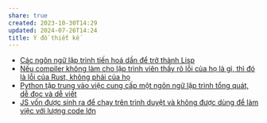 ```yaml
---
share: true
created: 2023-10-30T14:29
updated: 2024-07-26T14:24
title: Ý đồ thiết kế
---
```

- [Các ngôn ngữ lập trình tiến hoá dần để trở thành Lisp](./C%C3%A1c%20ng%C3%B4n%20ng%E1%BB%AF%20l%E1%BA%ADp%20tr%C3%ACnh%20ti%E1%BA%BFn%20ho%C3%A1%20d%E1%BA%A7n%20%C4%91%E1%BB%83%20tr%E1%BB%9F%20th%C3%A0nh%20Lisp.md)
- [Nếu compiler không làm cho lập trình viên thấy rõ lỗi của họ là gì, thì đó là lỗi của Rust, không phải của họ](./N%E1%BA%BFu%20compiler%20kh%C3%B4ng%20l%C3%A0m%20cho%20l%E1%BA%ADp%20tr%C3%ACnh%20vi%C3%AAn%20th%E1%BA%A5y%20r%C3%B5%20l%E1%BB%97i%20c%E1%BB%A7a%20h%E1%BB%8D%20l%C3%A0%20g%C3%AC,%20th%C3%AC%20%C4%91%C3%B3%20l%C3%A0%20l%E1%BB%97i%20c%E1%BB%A7a%20Rust,%20kh%C3%B4ng%20ph%E1%BA%A3i%20c%E1%BB%A7a%20h%E1%BB%8D.md)
- [Python tập trung vào việc cung cấp một ngôn ngữ lập trình tổng quát, dễ đọc và dễ viết](./Python%20t%E1%BA%ADp%20trung%20v%C3%A0o%20vi%E1%BB%87c%20cung%20c%E1%BA%A5p%20m%E1%BB%99t%20ng%C3%B4n%20ng%E1%BB%AF%20l%E1%BA%ADp%20tr%C3%ACnh%20t%E1%BB%95ng%20qu%C3%A1t,%20d%E1%BB%85%20%C4%91%E1%BB%8Dc%20v%C3%A0%20d%E1%BB%85%20vi%E1%BA%BFt.md)
- [JS vốn được sinh ra để chạy trên trình duyệt và không được dùng để làm việc với lượng code lớn](./JS%20v%E1%BB%91n%20%C4%91%C6%B0%E1%BB%A3c%20sinh%20ra%20%C4%91%E1%BB%83%20ch%E1%BA%A1y%20tr%C3%AAn%20tr%C3%ACnh%20duy%E1%BB%87t%20v%C3%A0%20kh%C3%B4ng%20%C4%91%C6%B0%E1%BB%A3c%20d%C3%B9ng%20%C4%91%E1%BB%83%20l%C3%A0m%20vi%E1%BB%87c%20v%E1%BB%9Bi%20l%C6%B0%E1%BB%A3ng%20code%20l%E1%BB%9Bn.md)
